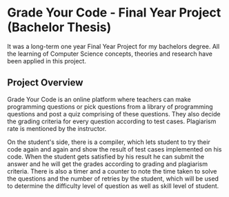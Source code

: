 # Grade Your Code - Final Year Project (Bachelor Thesis)
It was a long-term one year Final Year Project for my bachelors degree. All the learning of Computer Science concepts, theories and research have been applied in this project. 

## Project Overview
Grade Your Code is an online platform where teachers can
make programming questions or pick questions from a library
of programming questions and post a quiz comprising of these
questions. They also decide the grading criteria for every
question according to test cases. Plagiarism rate is mentioned
by the instructor.

On the student's side, there is a compiler, which lets
student to try their code again and again and show the result of
test cases implemented on his code. When the student gets
satisfied by his result he can submit the answer and he will get
the grades according to grading and plagiarism criteria. There
is also a timer and a counter to note the time taken to solve the
questions and the number of retries by the student, which will
be used to determine the difficulty level of question as well as
skill level of student.
